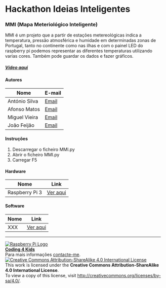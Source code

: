 ﻿# Hackathon Ideias Inteligentes  

### MMI (Mapa Meteriológico Inteligente)

MMI é um projeto  que a partir de estações metereológicas indica a temperatura, pressão atmosférica e humidade em determinadas zonas de Portugal, tanto no continente como nas ilhas e com o painel LED do raspberry pi podemos representar as diferentes temperaturas utilizando varias cores. Também pode guardar os dados e fazer gráficos.

##### [Vídeo aqui](https://drive.google.com/file/d/0B_pUAOPBkih7ajdFZnFVN0dpN2c/view?usp=sharing)  
  
#### Autores  

|Nome  |E-mail  |  
|---|---|    
António Silva  |[Email](ant.pedro06@gmail.com)  |  
Afonso Matos  |[Email](afonsosimaozinho9@gmail.com)  |  
Miguel Vieira  |[Email](miguel.angelo.silva.vieira@gmail.com)  |  
João Feijão  |[Email](jm.feijao@hotmail.com) |  

#### Instruções

1. Descarregar o ficheiro MMI.py
2. Abrir o ficheiro MMI.py
3. Carregar F5

#### Hardware  

|Nome  |Link  |  
|---|---|    
|Raspberry Pi 3  |[Ver aqui](http://www.raspberrypi.org)  |  

#### Software  

|Nome  |Link  |  
|---|---|    
|XXX  |[Ver aqui](http://www.xxx.yyy)  |  


***  
[![Raspberry Pi Logo](https://upload.wikimedia.org/wikipedia/en/thumb/c/cb/Raspberry_Pi_Logo.svg/50px-Raspberry_Pi_Logo.svg.png)](http://raspberrypi.org)   
[**Coding 4 Kids**](http://coding4kids.github.io/coding4kids/)  
Para mais informações [contacte-me](mailto:nunofilipesantos@gmail.com).  
[![Creative Commons Attribution-ShareAlike 4.0 International License](https://licensebuttons.net/l/by-sa/4.0/88x31.png)](http://creativecommons.org/licenses/by-sa/4.0/)  
This work is licensed under the **Creative Commons Attribution-ShareAlike 4.0 International License**.  
To view a copy of this license, visit http://creativecommons.org/licenses/by-sa/4.0/.  
